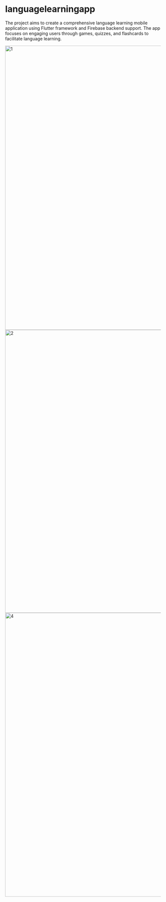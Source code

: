 # languagelearningapp
The project aims to create a comprehensive language learning mobile application using Flutter framework and Firebase backend support.
The app focuses on engaging users through games, quizzes, and flashcards to facilitate language learning.

<img width="917" alt="1" src="https://github.com/esradag/languagelearningapp/assets/73072424/41d63088-769a-4bef-b74a-dad2b7768b71">
<img width="913" alt="2" src="https://github.com/esradag/languagelearningapp/assets/73072424/b469a9ec-04a1-4d4e-99e7-36556d9e1344">

<img width="916" alt="4" src="https://github.com/esradag/languagelearningapp/assets/73072424/79a6f304-f249-4280-892a-6348cf7a53b6">

